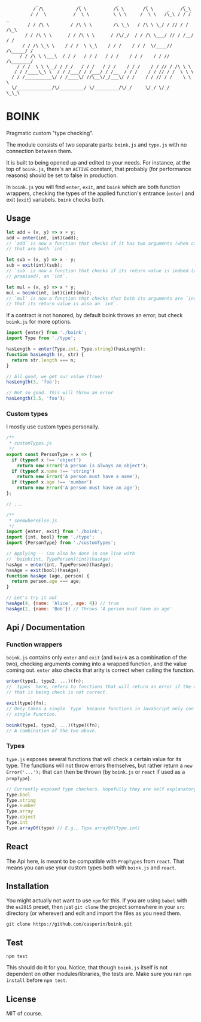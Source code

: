 ```
           _               _             _          _             _
          / /\            /\ \          /\ \       /\ \     _    /\_\
         / /  \          /  \ \         \ \ \     /  \ \   /\_\ / / /  _
        / / /\ \        / /\ \ \        /\ \_\   / /\ \ \_/ / // / /  /\_\
       / / /\ \ \      / / /\ \ \      / /\/_/  / / /\ \___/ // / /__/ / /
      / / /\ \_\ \    / / /  \ \_\    / / /    / / /  \/____// /\_____/ /
     / / /\ \ \___\  / / /   / / /   / / /    / / /    / / // /\_______/
    / / /  \ \ \__/ / / /   / / /   / / /    / / /    / / // / /\ \ \
   / / /____\_\ \  / / /___/ / /___/ / /__  / / /    / / // / /  \ \ \
  / / /__________\/ / /____\/ //\__\/_/___\/ / /    / / // / /    \ \ \
  \/_____________/\/_________/ \/_________/\/_/     \/_/ \/_/      \_\_\

```

# BOINK

Pragmatic custom "type checking".

The module consists of two separate parts: `boink.js` and `type.js` with no
connection between them.

It is built to being opened up and edited to your needs. For instance, at the
top of `boink.js`, there's an `ACTIVE` constant, that probably (for performance
reasons) should be set to false in production.

In `boink.js` you will find `enter`, `exit`, and `boink` which are both function
wrappers, checking the types of the applied function's entrance (`enter`) and
exit (`exit`) variabels. `boink` checks both.

## Usage

```js
let add = (x, y) => x + y;
add = enter(int, int)(add);
// `add` is now a function that checks if it has two arguments (when called)
// that are both `int`.

let sub = (x, y) => x - y;
sub = exit(int)(sub);
// `sub` is now a function that checks if its return value is indeed (as
// promised), an `int`.

let mul = (x, y) => x * y;
mul = boink(int, int)(int)(mul);
// `mul` is now a function that checks that both its arguments are `int`, and
// that its return value is also an `int`.
```

If a contract is not honored, by default boink throws an error; but check
`boink.js` for more options.

```js
import {enter} from './boink';
import Type from './type';

hasLength = enter(Type.int, Type.string)(hasLength);
function hasLength (n, str) {
  return str.length === n;
}

// All good, we get our value (true)
hasLength(3, 'foo');

// Not so good. This will throw an error
hasLength(3.5, 'foo');
```

### Custom types

I mostly use custom types personally.

```js
/**
 * customTypes.js
 */
export const PersonType = x => {
  if (typeof x !== 'object')
    return new Error('A person is always an object');
  if (typeof x.name !== 'string')
    return new Error('A person must have a name');
  if (typeof x.age !== 'number')
    return new Error('A person must have an age');
};

// ...

/**
 * soemwhereElse.js
 */
import {enter, exit} from './boink';
import {int, bool} from './type';
import {PersonType} from './customTypes';

// Applying -- Can also be done in one line with
// `boink(int, TypePerson)(int)(hasAge)`
hasAge = enter(int, TypePerson)(hasAge);
hasAge = exit(bool)(hasAge);
function hasAge (age, person) {
  return person.age === age;
}

// Let's try it out
hasAge(4, {name: 'Alice', age: 4}) // true
hasAge(2, {name: 'Bob'}) // Throws 'A person must have an age'
```


## Api / Documentation

### Function wrappers

`boink.js` contains only `enter` and `exit` (and `boink` as a combination of the
two), checking arguments coming into a wrapped function, and the value coming
out. `enter` also checks that arity is correct when calling the function.

```js
enter(type1, type2, ...)(fn);
// `types` here, refers to functions that will return an error if the argument
// that is being check is not correct.
```

```js
exit(type)(fn);
// Only takes a single `type` because functions in JavaScript only can return a
// single function.
```

```js
boink(type1, type2, ...)(type)(fn);
// A combination of the two above.
```

### Types

`type.js` exposes several functions that will check a certain value for its
type. The functions will not throw errors themselves, but rather return a `new
Error('...');` that can then be thrown (by `boink.js` or `react` if used as a
`propType`).

```js
// Currently exposed type checkers. Hopefully they are self explanatory.
Type.bool
Type.string
Type.number
Type.array
Type.object
Type.int
Type.arrayOf(type) // E.g., Type.arrayOf(Type.int)
```


## React

The Api here, is meant to be compatible with `PropTypes` from `react`. That
means you can use your custom types both with `boink.js` and `react`.


## Installation

You might actually not want to use `npm` for this. If you are using `babel` with
the `es2015` preset, then just `git clone` the project somewhere in your `src`
directory (or wherever) and edit and import the files as you need them.

```
git clone https://github.com/casperin/boink.git
```


## Test

```
npm test
```

This should do it for you. Notice, that though `boink.js` itself is not
dependent on other modules/libraries, the tests are. Make sure you ran `npm
install` before `npm test`.


## License

MIT of course.
